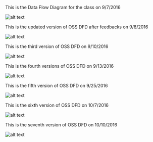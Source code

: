 This is the Data Flow Diagram for the class on 9/7/2016


![alt text](https://cloud.githubusercontent.com/assets/9740504/18324589/e37f6d84-7502-11e6-8bd0-6ee6206c4b68.png)




This is the updated version of OSS DFD after feedbacks on 9/8/2016

![alt text](https://cloud.githubusercontent.com/assets/9740504/18366718/757a04bc-75dd-11e6-8a31-181fb72ba9cb.png)



This is the third version of OSS DFD on 9/10/2016

![alt text](https://cloud.githubusercontent.com/assets/9740504/18411403/9505b12c-773c-11e6-997a-52d3550b25e4.png
)



This is the fourth versions of OSS DFD on 9/13/2016

![alt text](https://cloud.githubusercontent.com/assets/9740504/18485302/ef411178-79b1-11e6-8ffc-ef0a5098069c.png
)


This is the fifth version of OSS DFD on 9/25/2016

![alt text](https://cloud.githubusercontent.com/assets/9740504/18683625/a3433a3c-7f36-11e6-9632-a0c41cd81ed7.png)

This is the sixth version of OSS DFD on 10/7/2016

![alt text](https://cloud.githubusercontent.com/assets/9740504/19196683/175e7542-8c7c-11e6-805e-a3adc68fb472.png)

This is the seventh version of OSS DFD on 10/10/2016

![alt text](https://cloud.githubusercontent.com/assets/9740504/19227524/ab88d73e-8e80-11e6-8f19-cfcdacc05c19.png)

